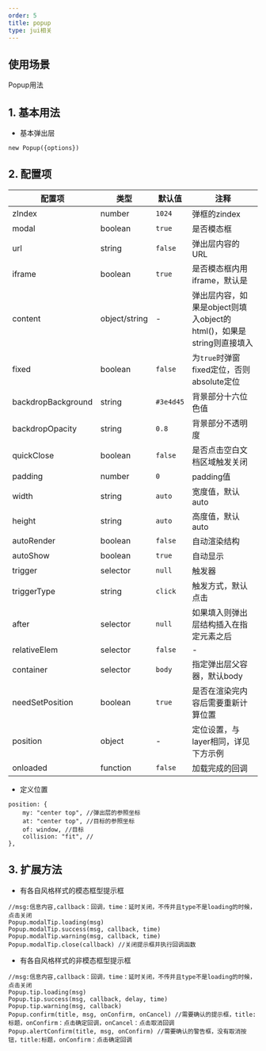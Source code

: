 ```yaml
---
order: 5
title: popup
type: jui相关
---
```


## 使用场景
Popup用法



## 1. 基本用法

- 基本弹出层

```
new Popup({options})
```



## 2. 配置项

配置项|类型|默认值|注释
-|-|-|-
zIndex|number|`1024`|弹框的zindex
modal|boolean|`true`|是否模态框
url|string|`false`|弹出层内容的URL
iframe|boolean|`true`|是否模态框内用iframe，默认是
content|object/string|-|弹出层内容，如果是object则填入object的html()，如果是string则直接填入
fixed|boolean|`false`|为`true`时弹窗fixed定位，否则absolute定位
backdropBackground|string|`#3e4d45`|背景部分十六位色值
backdropOpacity|string|`0.8`|背景部分不透明度
quickClose|boolean|`false`|是否点击空白文档区域触发关闭
padding|number|`0`|padding值
width|string|`auto`|宽度值，默认auto
height|string|`auto`|高度值，默认auto
autoRender|boolean|`false`|自动渲染结构
autoShow|boolean|`true`|自动显示
trigger|selector|`null`|触发器
triggerType|string|`click`|触发方式，默认点击
after|selector|`null`|如果填入则弹出层结构插入在指定元素之后
relativeElem|selector|`false`|-
container|selector|`body`|指定弹出层父容器，默认body
needSetPosition|boolean|`true`|是否在渲染完内容后需要重新计算位置
position|object|-|定位设置，与layer相同，详见下方示例
onloaded|function|`false`|加载完成的回调

- 定义位置

```
position: {
    my: "center top", //弹出层的参照坐标
    at: "center top", //目标的参照坐标
    of: window, //目标
    collision: "fit", //
},
```



## 3. 扩展方法

- 有各自风格样式的模态框型提示框
```
//msg:信息内容,callback：回调，time：延时关闭，不传并且type不是loading的时候，点击关闭
Popup.modalTip.loading(msg)
Popup.modalTip.success(msg, callback, time) 
Popup.modalTip.warning(msg, callback, time) 
Popup.modalTip.close(callback) //关闭提示框并执行回调函数
```

- 有各自风格样式的非模态框型提示框
```
//msg:信息内容,callback：回调，time：延时关闭，不传并且type不是loading的时候，点击关闭
Popup.tip.loading(msg)
Popup.tip.success(msg, callback, delay, time) 
Popup.tip.warning(msg, callback) 
Popup.confirm(title, msg, onConfirm, onCancel) //需要确认的提示框，title:标题，onConfirm：点击确定回调，onCancel：点击取消回调
Popup.alertConfirm(title, msg, onConfirm) //需要确认的警告框，没有取消按钮，title:标题，onConfirm：点击确定回调
```